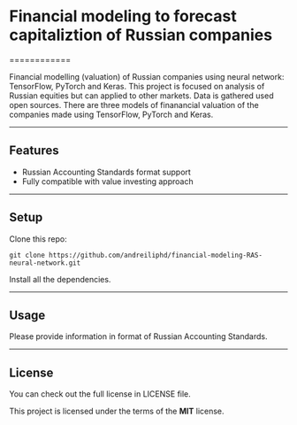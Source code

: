 # Financial modeling to forecast capitaliztion of Russian companies
============

Financial modelling (valuation) of Russian companies using neural network: TensorFlow, PyTorch and Keras. This project is focused on analysis of Russian equities but can applied to other markets. Data is gathered used open sources. There are three models of finanancial valuation of the companies made using TensorFlow, PyTorch and Keras.

---

## Features
- Russian Accounting Standards format support
- Fully compatible with value investing approach

---

## Setup
Clone this repo:
```
git clone https://github.com/andreiliphd/financial-modeling-RAS-neural-network.git
```
Install all the dependencies.

---


## Usage

Please provide information in format of Russian Accounting Standards.

---

## License
You can check out the full license in LICENSE file.

This project is licensed under the terms of the **MIT** license.
